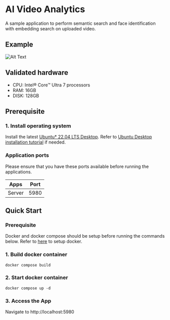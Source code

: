 # AI Video Analytics
A sample application to perform semantic search and face identification with embedding search on uploaded video.

## Example
![Alt Text](./assets/example.gif)

## Validated hardware
* CPU: Intel® Core™ Ultra 7 processors
* RAM: 16GB
* DISK: 128GB

## Prerequisite
### 1. Install operating system
Install the latest [Ubuntu* 22.04 LTS Desktop](https://releases.ubuntu.com/jammy/). Refer to [Ubuntu Desktop installation tutorial](https://ubuntu.com/tutorials/install-ubuntu-desktop#1-overview) if needed.


### Application ports
Please ensure that you have these ports available before running the applications.

| Apps     | Port |
|----------|------|
| Server   | 5980 |

## Quick Start
### Prerequisite
Docker and docker compose should be setup before running the commands below. Refer to [here](https://docs.docker.com/engine/install/) to setup docker.

### 1. Build docker container
```
docker compose build
```

### 2. Start docker container
```
docker compose up -d
```
### 3. Access the App
Navigate to http://localhost:5980
